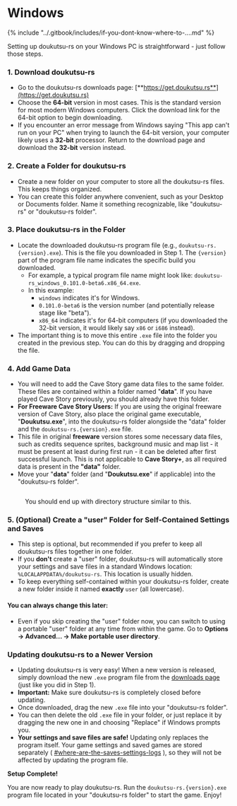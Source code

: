 # Windows

{% include "../.gitbook/includes/if-you-dont-know-where-to-....md" %}

Setting up doukutsu-rs on your Windows PC is straightforward - just follow those steps.

### 1. Download doukutsu-rs

* Go to the doukutsu-rs downloads page: [**https://get.doukutsu.rs**](https://get.doukutsu.rs)
* Choose the **64-bit** version in most cases. This is the standard version for most modern Windows computers. Click the download link for the 64-bit option to begin downloading.
* If you encounter an error message from Windows saying "This app can't run on your PC" when trying to launch the 64-bit version, your computer likely uses a **32-bit** processor. Return to the download page and download the **32-bit** version instead.

### 2. Create a Folder for doukutsu-rs

* Create a new folder on your computer to store all the doukutsu-rs files. This keeps things organized.
* You can create this folder anywhere convenient, such as your Desktop or Documents folder. Name it something recognizable, like "doukutsu-rs" or "doukutsu-rs folder".

### 3. Place doukutsu-rs in the Folder

* Locate the downloaded doukutsu-rs program file (e.g., `doukutsu-rs.{version}.exe`). This is the file you downloaded in Step 1. The `{version}` part of the program file name indicates the specific build you downloaded.
  * For example, a typical program file name might look like: `doukutsu-rs_windows_0.101.0-beta6.x86_64.exe`.
  * In this example:
    * `windows` indicates it's for Windows.
    * `0.101.0-beta6` is the version number (and potentially release stage like "beta").
    * `x86_64` indicates it's for 64-bit computers (if you downloaded the 32-bit version, it would likely say `x86` or `i686` instead).
* The important thing is to move this entire `.exe` file into the folder you created in the previous step. You can do this by dragging and dropping the file.

### 4. Add Game Data

* You will need to add the Cave Story game data files to the same folder. These files are contained within a folder named "**data**". If you have played Cave Story previously, you should already have this folder.
* **For Freeware Cave Story Users:** If you are using the original freeware version of Cave Story, also place the original game executable, "**Doukutsu.exe**", into the doukutsu-rs folder alongside the "data" folder and the `doukutsu-rs.{version}.exe` file.
* This file in original **freeware** version stores some necessary data files, such as credits sequence sprites, background music and map list - it must be present at least during first run - it can be deleted after first successful launch. This is not applicable to **Cave Story+**, as all required data is present in the **"data"** folder.
* Move your "**data**" folder (and "**Doukutsu.exe**" if applicable) into the "doukutsu-rs folder".

<figure><img src="../.gitbook/assets/image (26).png" alt=""><figcaption><p>You should end up with directory structure similar to this.</p></figcaption></figure>

### 5. (Optional) Create a "user" Folder for Self-Contained Settings and Saves

* This step is optional, but recommended if you prefer to keep all doukutsu-rs files together in one folder.
* If you **don't** create a "user" folder, doukutsu-rs will automatically store your settings and save files in a standard Windows location: `%LOCALAPPDATA%/doukutsu-rs`. This location is usually hidden.
* To keep everything self-contained within your doukutsu-rs folder, create a new folder inside it named **exactly** `user` (all lowercase).

#### You can always change this later:

* Even if you skip creating the "user" folder now, you can switch to using a portable "user" folder at any time from within the game. Go to **Options -> Advanced... -> Make portable user directory**.

### Updating doukutsu-rs to a Newer Version

* Updating doukutsu-rs is very easy! When a new version is released, simply download the new `.exe` program file from the [downloads page](https://get.doukutsu.rs) (just like you did in Step 1).
* **Important:** Make sure doukutsu-rs is completely closed before updating.
* Once downloaded, drag the new `.exe` file into your "doukutsu-rs folder".
* You can then delete the old `.exe` file in your folder, or just replace it by dragging the new one in and choosing "Replace" if Windows prompts you.
* **Your settings and save files are safe!** Updating only replaces the program itself. Your game settings and saved games are stored separately ( [#where-are-the-saves-settings-logs](../faq.md#where-are-the-saves-settings-logs "mention") ), so they will not be affected by updating the program file.

**Setup Complete!**

You are now ready to play doukutsu-rs. Run the `doukutsu-rs.{version}.exe` program file located in your "doukutsu-rs folder" to start the game. Enjoy!
